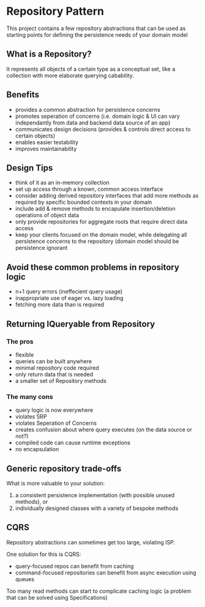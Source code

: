 ﻿# Repository Pattern
This project contains a few repository abstractions that can be used as starting points for defining 
the persistence needs of your domain model

## What is a Repository?
It represents all objects of a certain type as a conceptual set, like a collection with 
more elaborate querying cabability.

## Benefits
- provides a common abstraction for persistence concerns
- promotes seperation of concerns (i.e. domain logic & UI can vary independantly from data and backend data source of an app)
- communicates design decisions (provides & controls direct access to certain objects)
- enables easier testability
- improves maintainability

## Design Tips
- think of it as an in-memory collection
- set up access through a known, common access interface
- consider adding derived repository interfaces that add more methods as required by specific bounded contexts in your domain 
- include add & remove methods to encapulate insertion/deletion operations of object data
- only provide repositories for aggregate roots that require direct data access
- keep your clients focused on the domain model, while delegating all persistence concerns to the repository (domain model 
should be persistence ignorant

## Avoid these common problems in repository logic
- n+1 query errors (ineffecient query usage)
- inappropriate use of eager vs. lazy loading
- fetching more data than is required

## Returning IQueryable from Repository
### The pros
- flexible
- queries can be built anywhere
- minimal repository code required
- only return data that is needed
- a smaller set of Repository methods

### The many cons
- query logic is now everywhere
- violates SRP
- violates Seperation of Concerns
- creates confusion about where query executes (on the data source or not?)
- compiled code can cause runtime exceptions
- no encapsulation

## Generic repository trade-offs
What is more valuable to your solution:
1. a consistent persistence implementation (with possible unused methods), or
2. individually designed classes with a variety of bespoke methods

## CQRS
Repository abstractions can sometimes get too large, violating ISP. 

One solution for this is CQRS:

- query-focused repos can benefit from caching
- command-focused repositories can benefit from async execution using queues

Too many read methods can start to complicate caching logic (a problem that can be solved using Specifications)

